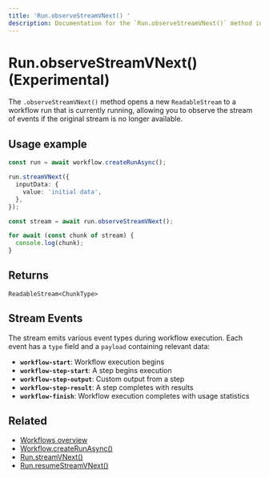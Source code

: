 ```yaml
---
title: 'Run.observeStreamVNext() '
description: Documentation for the `Run.observeStreamVNext()` method in workflows, which enables reopening the stream of an already active workflow run.
---
```


# Run.observeStreamVNext() (Experimental)

The `.observeStreamVNext()` method opens a new `ReadableStream` to a workflow run that is currently running, allowing you to observe the stream of events if the original stream is no longer available.

## Usage example

```typescript showLineNumbers copy
const run = await workflow.createRunAsync();

run.streamVNext({
  inputData: {
    value: 'initial data',
  },
});

const stream = await run.observeStreamVNext();

for await (const chunk of stream) {
  console.log(chunk);
}
```

## Returns

`ReadableStream<ChunkType>`

## Stream Events

The stream emits various event types during workflow execution. Each event has a `type` field and a `payload` containing relevant data:

- **`workflow-start`**: Workflow execution begins
- **`workflow-step-start`**: A step begins execution
- **`workflow-step-output`**: Custom output from a step
- **`workflow-step-result`**: A step completes with results
- **`workflow-finish`**: Workflow execution completes with usage statistics

## Related

- [Workflows overview](../../../docs/workflows/overview#run-workflow)
- [Workflow.createRunAsync()](../../../reference/workflows/workflow-methods/create-run)
- [Run.streamVNext()](./streamVNext)
- [Run.resumeStreamVNext()](./resumeStreamVNext)
